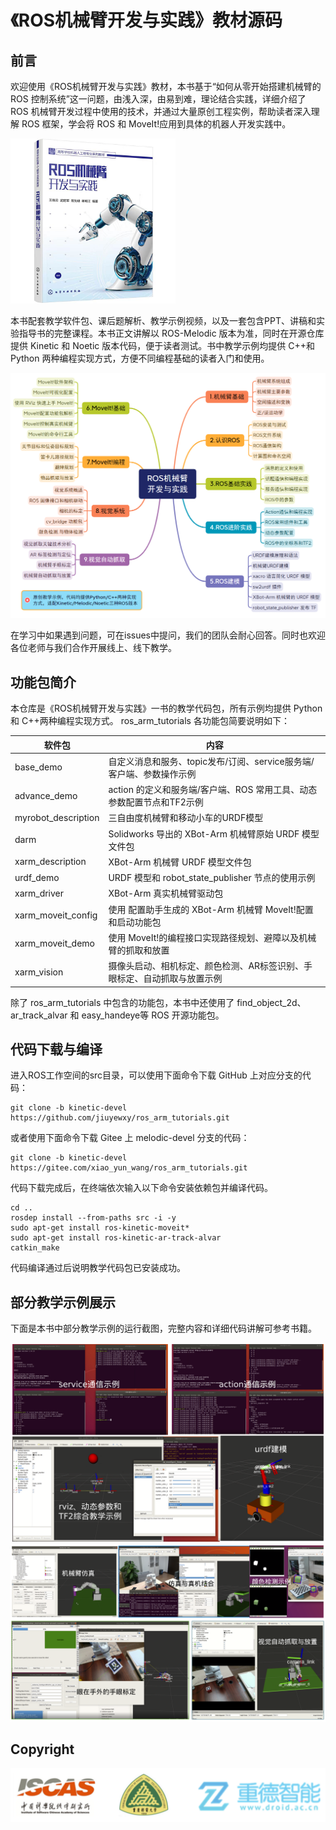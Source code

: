 # 《ROS机械臂开发与实践》教材源码

## 前言

欢迎使用《ROS机械臂开发与实践》教材，本书基于“如何从零开始搭建机械臂的 ROS 控制系统”这一问题，由浅入深，由易到难，理论结合实践，详细介绍了 ROS 机械臂开发过程中使用的技术，并通过大量原创工程实例，帮助读者深入理解 ROS 框架，学会将 ROS 和 MoveIt!应用到具体的机器人开发实践中。

<img src="img/book.jpg" style="zoom:33%;" />

本书配套教学软件包、课后题解析、教学示例视频，以及一套包含PPT、讲稿和实验指导书的完整课程。本书正文讲解以 ROS-Melodic 版本为准，同时在开源仓库提供 Kinetic 和 Noetic 版本代码，便于读者测试。书中教学示例均提供 C++和 Python 两种编程实现方式，方便不同编程基础的读者入门和使用。

<img src="img/ROS机械臂开发与实践.png" style="zoom:60%;" />

在学习中如果遇到问题，可在issues中提问，我们的团队会耐心回答。同时也欢迎各位老师与我们合作开展线上、线下教学。

## 功能包简介

本仓库是《ROS机械臂开发与实践》一书的教学代码包，所有示例均提供 Python 和 C++两种编程实现方式。 ros_arm_tutorials 各功能包简要说明如下：

| 软件包              | 内容                                                         |
| ------------------- | ------------------------------------------------------------ |
| base_demo           | 自定义消息和服务、topic发布/订阅、service服务端/客户端、参数操作示例 |
| advance_demo        | action 的定义和服务端/客户端、ROS 常用工具、动态参数配置节点和TF2示例 |
| myrobot_description | 三自由度机械臂和移动小车的URDF模型                           |
| darm                | Solidworks 导出的 XBot-Arm 机械臂原始 URDF 模型文件包        |
| xarm_description    | XBot-Arm 机械臂 URDF 模型文件包                              |
| urdf_demo           | URDF 模型和 robot_state_publisher 节点的使用示例             |
| xarm_driver         | XBot-Arm 真实机械臂驱动包                                    |
| xarm_moveit_config  | 使用 配置助手生成的 XBot-Arm 机械臂 MoveIt!配置和启动功能包  |
| xarm_moveit_demo    | 使用 MoveIt!的编程接口实现路径规划、避障以及机械臂的抓取和放置 |
| xarm_vision         | 摄像头启动、相机标定、颜色检测、AR标签识别、手眼标定、自动抓取与放置示例 |

除了 ros_arm_tutorials 中包含的功能包，本书中还使用了 find_object_2d、ar_track_alvar 和 easy_handeye等 ROS 开源功能包。

## 代码下载与编译

进入ROS工作空间的src目录，可以使用下面命令下载 GitHub 上对应分支的代码：

```
git clone -b kinetic-devel https://github.com/jiuyewxy/ros_arm_tutorials.git
```

或者使用下面命令下载 Gitee 上 melodic-devel 分支的代码：

```
git clone -b kinetic-devel https://gitee.com/xiao_yun_wang/ros_arm_tutorials.git
```


代码下载完成后，在终端依次输入以下命令安装依赖包并编译代码。

```
cd ..
rosdep install --from-paths src -i -y
sudo apt-get install ros-kinetic-moveit*
sudo apt-get install ros-kinetic-ar-track-alvar
catkin_make
```


代码编译通过后说明教学代码包已安装成功。

## 部分教学示例展示

下面是本书中部分教学示例的运行截图，完整内容和详细代码讲解可参考书籍。

<img src="img/展示示例1.png" style="zoom:67%;" />

<img src="img/展示示例2.png" style="zoom:60%;" />

## Copyright

<img src="img/logo.png" style="zoom:80%;" />